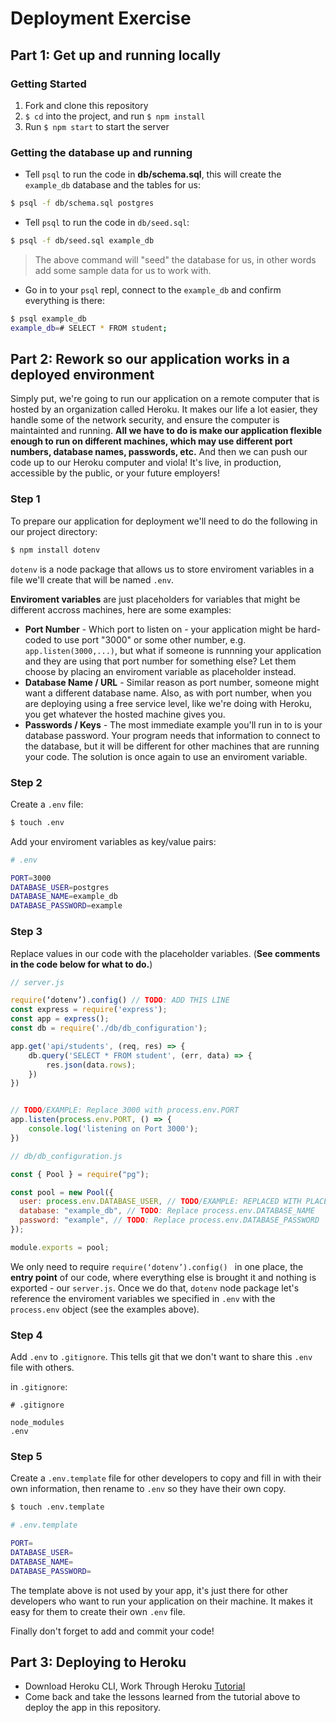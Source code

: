 # Deployment Exercise

## Part 1: Get up and running locally

### Getting Started

1. Fork and clone this repository
1. `$ cd` into the project, and run `$ npm install`
1. Run `$ npm start` to start the server

### Getting the database up and running

- Tell `psql` to run the code in **db/schema.sql**, this will create the `example_db` database and the tables for us:

```sh
$ psql -f db/schema.sql postgres
```

- Tell `psql` to run the code in `db/seed.sql`:

```sh
$ psql -f db/seed.sql example_db
```

> The above command will "seed" the database for us, in other words add some sample data for us to work with.

- Go in to your `psql` repl, connect to the `example_db` and confirm everything is there:

```sh
$ psql example_db
example_db=# SELECT * FROM student;
```

## Part 2: Rework so our application works in a deployed environment

Simply put, we're going to run our application on a remote computer that is hosted by an organization called Heroku. It makes our life a lot easier, they handle some of the network security, and ensure the computer is maintainted and running. **All we have to do is make our application flexible enough to run on different machines, which may use different port numbers, database names, passwords, etc.** And then we can push our code up to our Heroku computer and viola! It's live, in production, accessible by the public, or your future employers!

### Step 1

To prepare our application for deployment we'll need to do the following in our project directory:

```sh
$ npm install dotenv
```

`dotenv` is a node package that allows us to store enviroment variables in a file we'll create that will be named `.env`.

**Enviroment variables** are just placeholders for variables that might be different accross machines, here are some examples:

- **Port Number** - Which port to listen on - your application might be hard-coded to use port "3000" or some other number, e.g. `app.listen(3000,...)`, but what if someone is runnning your application and they are using that port number for something else? Let them choose by placing an enviroment variable as placeholder instead.
- **Database Name / URL** - Similar reason as port number, someone might want a different database name. Also, as with port number, when you are deploying using a free service level, like we're doing with Heroku, you get whatever the hosted machine gives you.
- **Passwords / Keys** - The most immediate example you'll run in to is your database password. Your program needs that information to connect to the database, but it will be different for other machines that are running your code. The solution is once again to use an enviroment variable.

### Step 2

Create a `.env` file:

```sh
$ touch .env
```

Add your enviroment variables as key/value pairs:

```sh
# .env

PORT=3000
DATABASE_USER=postgres
DATABASE_NAME=example_db
DATABASE_PASSWORD=example
```

### Step 3

Replace values in our code with the placeholder variables. (**See comments in the code below for what to do.**)

```js
// server.js

require(‘dotenv’).config() // TODO: ADD THIS LINE
const express = require('express');
const app = express();
const db = require('./db/db_configuration');

app.get('api/students', (req, res) => {
    db.query('SELECT * FROM student', (err, data) => {
        res.json(data.rows);
    })
})


// TODO/EXAMPLE: Replace 3000 with process.env.PORT
app.listen(process.env.PORT, () => {
    console.log('listening on Port 3000');
})
```

```js
// db/db_configuration.js

const { Pool } = require("pg");

const pool = new Pool({
  user: process.env.DATABASE_USER, // TODO/EXAMPLE: REPLACED WITH PLACEHOLDER
  database: "example_db", // TODO: Replace process.env.DATABASE_NAME
  password: "example", // TODO: Replace process.env.DATABASE_PASSWORD
});

module.exports = pool;
```

We only need to require `require(‘dotenv’).config() ` in one place, the **entry point** of our code, where everything else is brought it and nothing is exported - our `server.js`. Once we do that, `dotenv` node package let's reference the enviroment variables we specified in `.env` with the `process.env` object (see the examples above).

### Step 4

Add `.env` to `.gitignore`. This tells git that we don't want to share this `.env` file with others.

in `.gitignore`:

```
# .gitignore

node_modules
.env
```

### Step 5

Create a `.env.template` file for other developers to copy and fill in with their own information, then rename to `.env` so they have their own copy.

```sh
$ touch .env.template
```

```sh
# .env.template

PORT=
DATABASE_USER=
DATABASE_NAME=
DATABASE_PASSWORD=
```

The template above is not used by your app, it's just there for other developers who want to run your application on their machine. It makes it easy for them to create their own `.env` file.

Finally don't forget to add and commit your code!

## Part 3: Deploying to Heroku

- Download Heroku CLI, Work Through Heroku [Tutorial](https://devcenter.heroku.com/articles/getting-started-with-nodejs?singlepage=true)
- Come back and take the lessons learned from the tutorial above to deploy the app in this repository.
